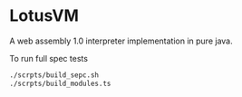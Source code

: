 # LotusVM

A web assembly 1.0 interpreter implementation in pure java.

To run full spec tests

```bash
./scrpts/build_sepc.sh
./scrpts/build_modules.ts
```

